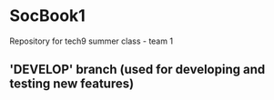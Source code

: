 # SocBook1
Repository for tech9 summer class - team 1

## 'DEVELOP' branch (used for developing and testing new features)
